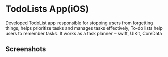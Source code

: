 # TodoLists App(iOS)

Developed TodoList app responsible for stopping users from forgetting things, helps prioritize tasks and manages tasks effectively, To-do 
lists help users to remember tasks. It works as a task planner – swift, UIKit, CoreData 

## Screenshots
<br/>
<br/>
